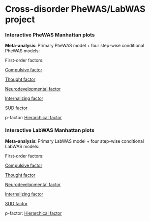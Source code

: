 # Cross-disorder PheWAS/LabWAS project

### Interactive PheWAS Manhattan plots
**Meta-analysis**: Primary PheWAS model + four step-wise conditional PheWAS models:

First-order factors:

[Compulsive factor](https://yingjie1101.github.io/cross-disorder/Manhattan_meta-analysis.html)

[Thought factor]()

[Neurodevelopmental factor]()

[Internalizing factor]()

[SUD factor]()


p-factor:
[Hierarchical factor]()

### Interactive LabWAS Manhattan plots
**Meta-analysis**: Primary LabWAS model + four step-wise conditional LabWAS models:

First-order factors:

[Compulsive factor](https://yingjie1101.github.io/cross-disorder/Manhattan_meta-analysis.html)

[Thought factor]()

[Neurodevelopmental factor]()

[Internalizing factor]()

[SUD factor]()

p-factor:
[Hierarchical factor]()

